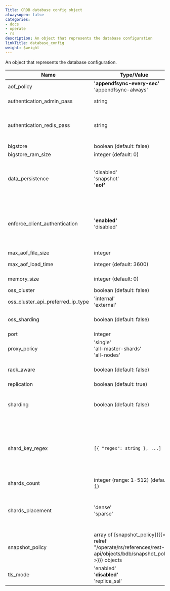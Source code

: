 ```yaml
---
Title: CRDB database config object
alwaysopen: false
categories:
- docs
- operate
- rs
description: An object that represents the database configuration
linkTitle: database_config
weight: $weight
---
```


An object that represents the database configuration.

| Name | Type/Value | Description |
|------|------------|-------------|
| aof_policy | **'appendfsync-every-sec'** <br />'appendfsync-always' | Policy for Append-Only File data persistence |
| authentication_admin_pass | string | Administrative databases access token |
| authentication_redis_pass | string | Redis AUTH password (deprecated as of Redis Enterprise v7.2, replaced with multiple passwords feature in version 6.0.X) |
| bigstore | boolean (default: false) | Database driver is Auto Tiering |
| bigstore_ram_size | integer (default: 0) | Memory size of RAM size |
| data_persistence | 'disabled'<br />'snapshot'<br />**'aof'** | Database on-disk persistence policy. For snapshot persistence, a [snapshot_policy]({{< relref "/operate/rs/references/rest-api/objects/bdb/snapshot_policy" >}}) must be provided |
| enforce_client_authentication | **'enabled'** <br />'disabled' | Require authentication of client certificates for SSL connections to the database. If enabled, a certificate should be provided in either <span class="break-all">`authentication_ssl_client_certs`</span> or <span class="break-all">`authentication_ssl_crdt_certs`</span> |
| max_aof_file_size | integer | Maximum AOF file size in bytes |
| max_aof_load_time | integer (default: 3600) | Maximum AOF reload time in seconds |
| memory_size | integer (default: 0) | Database memory size limit in bytes. 0 is unlimited. |
| oss_cluster | boolean (default: false) | Enables OSS Cluster mode |
| oss_cluster_api_preferred_ip_type | 'internal'<br />'external' | Indicates preferred IP type in OSS cluster API |
| oss_sharding | boolean (default: false) | An alternative to `shard_key_regex` for using the common case of the OSS shard hashing policy |
| port | integer | TCP port for database access |
| proxy_policy | 'single'<br />'all-master-shards'<br />'all-nodes' | The policy used for proxy binding to the endpoint |
| rack_aware | boolean (default: false) | Require the database to be always replicated across multiple racks |
| replication | boolean (default: true) | Database replication |
| sharding | boolean (default:&nbsp;false) | Cluster mode (server-side sharding). When true, shard hashing rules must be provided by either `oss_sharding` or `shard_key_regex` |
| shard_key_regex | `[{ "regex": string }, ...]` | Custom keyname-based sharding rules (required if sharding is enabled)<br /><br />To use the default rules you should set the value to:<br />`[{"regex": ".*\\{(?<tag>.*)\\}.*"}, {"regex": "(?<tag>.*)"}]` |
| shards_count | integer (range: 1-512) (default: 1) | Number of database shards |
| shards_placement | 'dense'<br />'sparse' | Control the density of shards<br />Values:<br />**'dense'**: Shards reside on as few nodes as possible <br /> **'sparse'**: Shards reside on as many nodes as possible |
| snapshot_policy | array of [snapshot_policy]({{< relref "/operate/rs/references/rest-api/objects/bdb/snapshot_policy" >}}) objects | Policy for snapshot-based data persistence. A dataset snapshot will be taken every N secs if there are at least M writes changes in the dataset. |
| tls_mode | 'enabled'<br /> **'disabled'** <br />'replica_ssl' | Encrypt communication |
